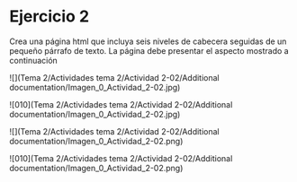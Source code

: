 # Ejercicio 2
Crea una página html que incluya seis niveles de cabecera seguidas de un pequeño párrafo de texto. La página debe presentar el aspecto mostrado a continuación

![](Tema 2/Actividades tema 2/Actividad 2-02/Additional documentation/Imagen_0_Actividad_2-02.jpg)

![010](Tema 2/Actividades tema 2/Actividad 2-02/Additional documentation/Imagen_0_Actividad_2-02.jpg)

![](Tema 2/Actividades tema 2/Actividad 2-02/Additional documentation/Imagen_0_Actividad_2-02.png)

![010](Tema 2/Actividades tema 2/Actividad 2-02/Additional documentation/Imagen_0_Actividad_2-02.png)
